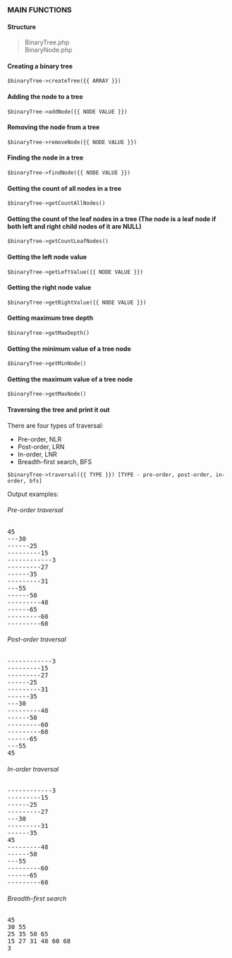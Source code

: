 ### MAIN FUNCTIONS

#### Structure

> BinaryTree.php  
> BinaryNode.php

#### Creating a binary tree

`$binaryTree->createTree({{ ARRAY }})`

#### Adding the node to a tree

`$binaryTree->addNode({{ NODE VALUE }})`

#### Removing the node from a tree

`$binaryTree->removeNode({{ NODE VALUE }})`

#### Finding the node in a tree

`$binaryTree->findNode({{ NODE VALUE }})`

#### Getting the count of all nodes in a tree

`$binaryTree->getCountAllNodes()`

#### Getting the count of the leaf nodes in a tree (The node is a leaf node if both left and right child nodes of it are NULL)

`$binaryTree->getCountLeafNodes()`

#### Getting the left node value

`$binaryTree->getLeftValue({{ NODE VALUE }})`

#### Getting the right node value

`$binaryTree->getRightValue({{ NODE VALUE }})`

#### Getting maximum tree depth

`$binaryTree->getMaxDepth()`

#### Getting the minimum value of a tree node

`$binaryTree->getMinNode()`

#### Getting the maximum value of a tree node

`$binaryTree->getMaxNode()`

#### Traversing the tree and print it out

There are four types of traversal:

- Pre-order, NLR
- Post-order, LRN
- In-order, LNR
- Breadth-first search, BFS

`$binaryTree->traversal({{ TYPE }}) [TYPE - pre-order, post-order, in-order, bfs]`

Output examples:

###### Pre-order traversal

<pre>
45
---30
------25
---------15
------------3
---------27
------35
---------31
---55
------50
---------48
------65
---------60
---------68
</pre>

###### Post-order traversal

<pre>
------------3
---------15
---------27
------25
---------31
------35
---30
---------48
------50
---------60
---------68
------65
---55
45
</pre>

###### In-order traversal

<pre>
------------3
---------15
------25
---------27
---30
---------31
------35
45
---------48
------50
---55
---------60
------65
---------68
</pre>

###### Breadth-first search

<pre>
45
30 55
25 35 50 65
15 27 31 48 60 68
3
</pre>